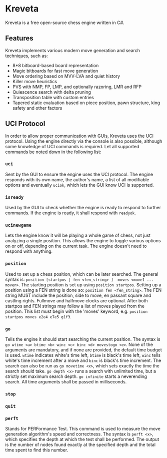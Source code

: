 # Kreveta

Kreveta is a free open-source chess engine written in C#.

## Features

Kreveta implements various modern move generation and search techniques, such as:
* 8*8 bitboard-based board representation
* Magic bitboards for fast move generation
* Move ordering based on MVV-LVA and quiet history
* Killer move heuristics
* PVS with NMP, FP, LMP, and optionally razoring, LMR and RFP
* Quiescence search with delta pruning
* Transposition table with custom entries
* Tapered static evaluation based on piece position, pawn structure, king safety and other factors

## UCI Protocol

In order to allow proper communication with GUIs, Kreveta uses the UCI protocol. Using the engine directly via the console is also possible, although some knowledge of UCI commands is required. Let all supported commands be noted down in the following list:

### `uci`
Sent by the GUI to ensure the engine uses the UCI protocol. The engine responds with its own name, the author's name, a list of all modifiable options and eventually `uciok`, which lets the GUI know UCI is supported.

### `isready`
Used by the GUI to check whether the engine is ready to respond to further commands. If the engine is ready, it shall respond with `readyok`.

### `ucinewgame`
Lets the engine know it will be playing a whole game of chess, not just analyzing a single position. This allows the engine to toggle various options on or off, depending on the current task. The engine doesn't need to respond with anything.

### `position`
Used to set up a chess position, which can be later searched. The general syntax is: `position [startpos | fen <fen_string> ]  moves <move1 ... moven>`. The starting position is set up using `position startpos`. Setting up a position using a FEN string is done so: `position fen <fen_string>`. The FEN string MUST include the position, side to move, en passant square and castling rights. Fullmove and halfmove clocks are optional. After both startpos and FEN strings may follow a list of moves played from the position. This list must begin with the 'moves' keyword, e.g. `position startpos moves e2e4 e7e5 g1f3`.

### `go`
Tells the engine it should start searching the current position. The syntax is `go wtime <a> btime <b> winc <c> binc <d> movestogo <e>`. None of the arguments are mandatory, and if none are provided, the default time budget is used. `wtime` indicates white's time left, `btime` is black's time left, `winc` tells white's time increment after a move and `binc` is black's time increment. The search can also be run as `go movetime <x>`, which sets exactly the time the search should take. `go depth <x>` runs a search with unlimited time, but a strictly set maximum search depth. `go infinite` starts a neverending search. All time arguments shall be passed in milliseconds.

### `stop`

### `quit`

### `perft`
Stands for PERFormance Test. This command is used to measure the move generation algorithm's speed and correctness. The syntax is `perft <x>`, which specifies the depth at which the test shall be performed. The output is the number of nodes found exactly at the specified depth and the total time spent to find this number.
